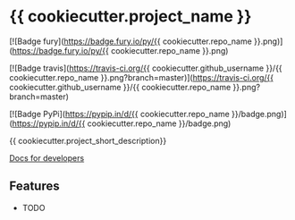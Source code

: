 # {{ cookiecutter.project_name }}

[![Badge fury](https://badge.fury.io/py/{{ cookiecutter.repo_name }}.png)](https://badge.fury.io/py/{{ cookiecutter.repo_name }}.png)

[![Badge travis](https://travis-ci.org/{{ cookiecutter.github_username }}/{{ cookiecutter.repo_name }}.png?branch=master)](https://travis-ci.org/{{ cookiecutter.github_username }}/{{ cookiecutter.repo_name }}.png?branch=master)

[![Badge PyPi](https://pypip.in/d/{{ cookiecutter.repo_name }}/badge.png)](https://pypip.in/d/{{ cookiecutter.repo_name }}/badge.png)

{{ cookiecutter.project_short_description}}

[Docs for developers](docs/)

Features
--------

* TODO
